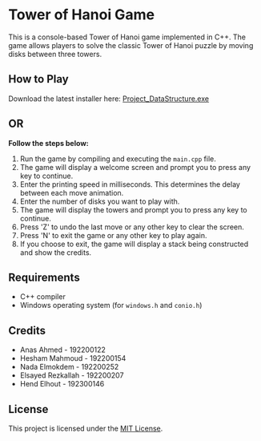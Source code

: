 # Tower of Hanoi Game

This is a console-based Tower of Hanoi game implemented in C++. The game allows players to solve the classic Tower of Hanoi puzzle by moving disks between three towers.

## How to Play
Download the latest installer here: [Project_DataStructure.exe](Project_DataStructure.exe)

## OR

**Follow the steps below:**
1. Run the game by compiling and executing the `main.cpp` file.
2. The game will display a welcome screen and prompt you to press any key to continue.
3. Enter the printing speed in milliseconds. This determines the delay between each move animation.
4. Enter the number of disks you want to play with.
5. The game will display the towers and prompt you to press any key to continue.
6. Press 'Z' to undo the last move or any other key to clear the screen.
7. Press 'N' to exit the game or any other key to play again.
8. If you choose to exit, the game will display a stack being constructed and show the credits.

## Requirements

- C++ compiler
- Windows operating system (for `windows.h` and `conio.h`)


## Credits

- Anas Ahmed - 192200122
- Hesham Mahmoud - 192200154
- Nada Elmokdem - 192200252
- Elsayed Rezkallah - 192200207
- Hend Elhout - 192300146

## License

This project is licensed under the [MIT License](LICENSE).
